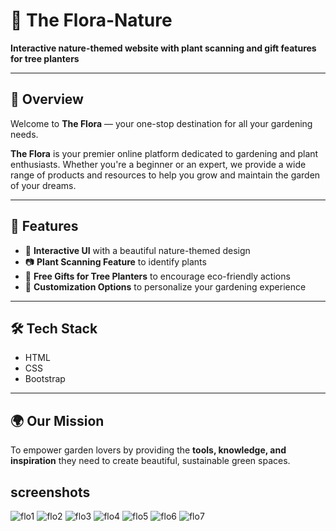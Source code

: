 # 🌿 The Flora-Nature

**Interactive nature-themed website with plant scanning and gift features for tree planters**

---

## 🌱 Overview

Welcome to **The Flora** — your one-stop destination for all your gardening needs.

**The Flora** is your premier online platform dedicated to gardening and plant enthusiasts. Whether you're a beginner or an expert, we provide a wide range of products and resources to help you grow and maintain the garden of your dreams.

---

## 🌼 Features

- 🌳 **Interactive UI** with a beautiful nature-themed design  
- 📷 **Plant Scanning Feature** to identify plants  
- 🎁 **Free Gifts for Tree Planters** to encourage eco-friendly actions  
- 🎨 **Customization Options** to personalize your gardening experience  

---

## 🛠️ Tech Stack

- HTML  
- CSS  
- Bootstrap  

---

## 🌍 Our Mission

To empower garden lovers by providing the **tools, knowledge, and inspiration** they need to create beautiful, sustainable green spaces.

## screenshots
![flo1](https://github.com/user-attachments/assets/f1e0a137-70fd-42c1-8c90-0f9dba0f83d0)
![flo2](https://github.com/user-attachments/assets/4926e1d0-2859-4b5b-983a-9d3b6cab698d)
![flo3](https://github.com/user-attachments/assets/d3734044-40e4-4b80-b1f7-2d56679fcf22)
![flo4](https://github.com/user-attachments/assets/8f2635e2-3e62-4db0-9843-0826f5e6801b)
![flo5](https://github.com/user-attachments/assets/41f502d5-2554-485f-867f-323280c1c428)
![flo6](https://github.com/user-attachments/assets/cd6784e6-6019-4b93-b80e-29270a49d3c8)
![flo7](https://github.com/user-attachments/assets/f8911297-b7b9-4cef-857a-8e4887969e37)






